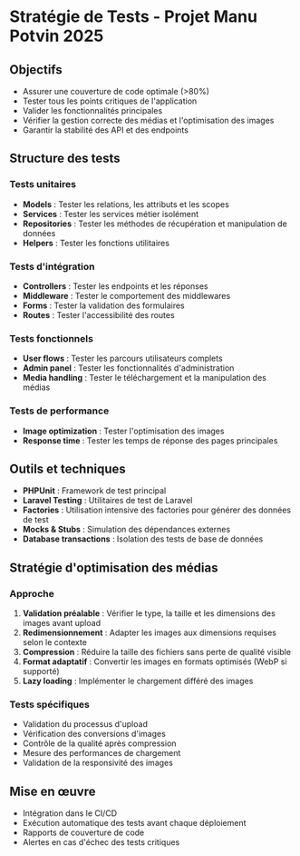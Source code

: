 # Stratégie de Tests - Projet Manu Potvin 2025

## Objectifs

- Assurer une couverture de code optimale (>80%)
- Tester tous les points critiques de l'application
- Valider les fonctionnalités principales
- Vérifier la gestion correcte des médias et l'optimisation des images
- Garantir la stabilité des API et des endpoints

## Structure des tests

### Tests unitaires

- **Models** : Tester les relations, les attributs et les scopes
- **Services** : Tester les services métier isolément
- **Repositories** : Tester les méthodes de récupération et manipulation de données
- **Helpers** : Tester les fonctions utilitaires

### Tests d'intégration

- **Controllers** : Tester les endpoints et les réponses
- **Middleware** : Tester le comportement des middlewares
- **Forms** : Tester la validation des formulaires
- **Routes** : Tester l'accessibilité des routes

### Tests fonctionnels

- **User flows** : Tester les parcours utilisateurs complets
- **Admin panel** : Tester les fonctionnalités d'administration
- **Media handling** : Tester le téléchargement et la manipulation des médias

### Tests de performance

- **Image optimization** : Tester l'optimisation des images
- **Response time** : Tester les temps de réponse des pages principales

## Outils et techniques

- **PHPUnit** : Framework de test principal
- **Laravel Testing** : Utilitaires de test de Laravel
- **Factories** : Utilisation intensive des factories pour générer des données de test
- **Mocks & Stubs** : Simulation des dépendances externes
- **Database transactions** : Isolation des tests de base de données

## Stratégie d'optimisation des médias

### Approche

1. **Validation préalable** : Vérifier le type, la taille et les dimensions des images avant upload
2. **Redimensionnement** : Adapter les images aux dimensions requises selon le contexte
3. **Compression** : Réduire la taille des fichiers sans perte de qualité visible
4. **Format adaptatif** : Convertir les images en formats optimisés (WebP si supporté)
5. **Lazy loading** : Implémenter le chargement différé des images

### Tests spécifiques

- Validation du processus d'upload
- Vérification des conversions d'images
- Contrôle de la qualité après compression
- Mesure des performances de chargement
- Validation de la responsivité des images

## Mise en œuvre

- Intégration dans le CI/CD
- Exécution automatique des tests avant chaque déploiement
- Rapports de couverture de code
- Alertes en cas d'échec des tests critiques
